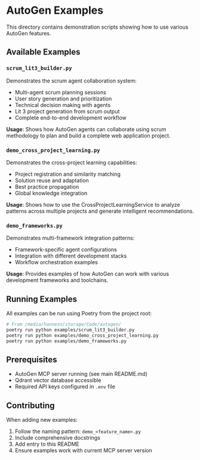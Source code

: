 # AutoGen Examples

This directory contains demonstration scripts showing how to use various AutoGen features.

## Available Examples

### `scrum_lit3_builder.py`
Demonstrates the scrum agent collaboration system:
- Multi-agent scrum planning sessions
- User story generation and prioritization
- Technical decision making with agents
- Lit 3 project generation from scrum output
- Complete end-to-end development workflow

**Usage**: Shows how AutoGen agents can collaborate using scrum methodology to plan and build a complete web application project.

### `demo_cross_project_learning.py`
Demonstrates the cross-project learning capabilities:
- Project registration and similarity matching
- Solution reuse and adaptation
- Best practice propagation
- Global knowledge integration

**Usage**: Shows how to use the CrossProjectLearningService to analyze patterns across multiple projects and generate intelligent recommendations.

### `demo_frameworks.py`
Demonstrates multi-framework integration patterns:
- Framework-specific agent configurations
- Integration with different development stacks
- Workflow orchestration examples

**Usage**: Provides examples of how AutoGen can work with various development frameworks and toolchains.

## Running Examples

All examples can be run using Poetry from the project root:

```bash
# From /media/hannesn/storage/Code/autogen/
poetry run python examples/scrum_lit3_builder.py
poetry run python examples/demo_cross_project_learning.py
poetry run python examples/demo_frameworks.py
```

## Prerequisites

- AutoGen MCP server running (see main README.md)
- Qdrant vector database accessible
- Required API keys configured in `.env` file

## Contributing

When adding new examples:
1. Follow the naming pattern: `demo_<feature_name>.py`
2. Include comprehensive docstrings
3. Add entry to this README
4. Ensure examples work with current MCP server version
